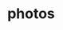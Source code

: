 ---
layout: page
title: photos
permalink: /photos/
description: A growing collection of your cool projects.
---